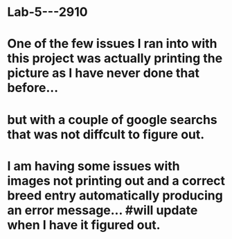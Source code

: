 # Lab-5---2910

# One of the few issues I ran into with this project was actually printing the picture as I have never done that before...
# but with a couple of google searchs that was not diffcult to figure out. 

# I am having some issues with images not printing out and a correct breed entry automatically producing an error message... #will update when I have it figured out. 

